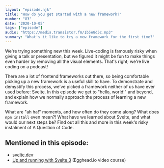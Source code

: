 ```yaml
---
layout: "episode.njk"
title: "How do you get started with a new framework?"
number: "83"
date: "2020-10-05"
tags: ["episode"]
audio: "https://media.transistor.fm/1b5e8d5c.mp3"
summary: "What's it like to try a new framework for the first time?"
---
```


We're trying something new this week. Live-coding is famously risky when giving a talk or presentation, but we figured it might be fun to make things even harder by removing all the visual elements. That's right; we're live coding on a podcast!

There are a lot of frontend frameworks out there, so being comfortable picking up a new framework is a useful skill to have. To demonstrate and demystify this process, we've picked a framework neither of us have ever used before: Svelte. In this episode we get to "hello, world!" and beyond, and explain how we normally approach the process of learning a new framework.

What are "ah ha!" moments, and how often do they come along? What does `npm install` even mean?! What have we learned about Svelte, and what would our next steps be? Find out all this and more in this week's risky instalment of A Question of Code.

## Mentioned in this episode:

* [svelte.dev](https://svelte.dev/)
* [Up and running with Svelte 3](https://egghead.io/playlists/getting-started-with-svelte-3-05a8541a) (Egghead.io video course)